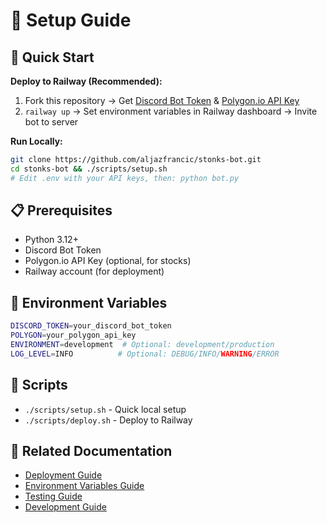 # 🔧 Setup Guide

## 🚀 Quick Start

**Deploy to Railway (Recommended):**
1. Fork this repository → Get [Discord Bot Token](https://discord.com/developers/applications) & [Polygon.io API Key](https://polygon.io/)
2. `railway up` → Set environment variables in Railway dashboard → Invite bot to server

**Run Locally:**
```bash
git clone https://github.com/aljazfrancic/stonks-bot.git
cd stonks-bot && ./scripts/setup.sh
# Edit .env with your API keys, then: python bot.py
```

## 📋 Prerequisites

- Python 3.12+
- Discord Bot Token
- Polygon.io API Key (optional, for stocks)
- Railway account (for deployment)

## 🔑 Environment Variables

```bash
DISCORD_TOKEN=your_discord_bot_token
POLYGON=your_polygon_api_key
ENVIRONMENT=development  # Optional: development/production
LOG_LEVEL=INFO          # Optional: DEBUG/INFO/WARNING/ERROR
```

## 📁 Scripts

- `./scripts/setup.sh` - Quick local setup
- `./scripts/deploy.sh` - Deploy to Railway

## 🔗 Related Documentation

- [Deployment Guide](DEPLOYMENT.md)
- [Environment Variables Guide](ENVIRONMENT_VARIABLES.md)
- [Testing Guide](TESTING.md)
- [Development Guide](DEVELOPMENT.md)
